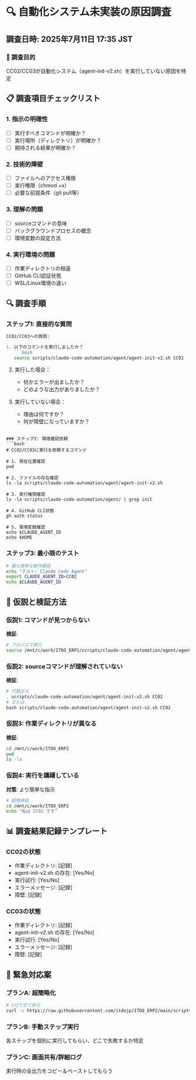 # 🔍 自動化システム未実装の原因調査

## 調査日時: 2025年7月11日 17:35 JST

### 🎯 調査目的
CC02/CC03が自動化システム（agent-init-v2.sh）を実行していない原因を特定

## 📋 調査項目チェックリスト

### 1. 指示の明確性
- [ ] 実行すべきコマンドが明確か？
- [ ] 実行場所（ディレクトリ）が明確か？
- [ ] 期待される結果が明確か？

### 2. 技術的障壁
- [ ] ファイルへのアクセス権限
- [ ] 実行権限（chmod +x）
- [ ] 必要な前提条件（git pull等）

### 3. 理解の問題
- [ ] sourceコマンドの意味
- [ ] バックグラウンドプロセスの概念
- [ ] 環境変数の設定方法

### 4. 実行環境の問題
- [ ] 作業ディレクトリの相違
- [ ] GitHub CLI認証状態
- [ ] WSL/Linux環境の違い

## 🔍 調査手順

### ステップ1: 直接的な質問
```markdown
CC02/CC03への質問:

1. 以下のコマンドを実行しましたか？
   ```bash
   source scripts/claude-code-automation/agent/agent-init-v2.sh CC02
   ```

2. 実行した場合：
   - 何かエラーが出ましたか？
   - どのような出力がありましたか？

3. 実行していない場合：
   - 理由は何ですか？
   - 何が障壁になっていますか？
```

### ステップ2: 環境確認依頼
```bash
# CC02/CC03に実行を依頼するコマンド

# 1. 現在位置確認
pwd

# 2. ファイルの存在確認
ls -la scripts/claude-code-automation/agent/agent-init-v2.sh

# 3. 実行権限確認
ls -la scripts/claude-code-automation/agent/ | grep init

# 4. GitHub CLI状態
gh auth status

# 5. 環境変数確認
echo $CLAUDE_AGENT_ID
echo $HOME
```

### ステップ3: 最小限のテスト
```bash
# 最も簡単な動作確認
echo "テスト: Claude Code Agent"
export CLAUDE_AGENT_ID=CC02
echo $CLAUDE_AGENT_ID
```

## 🎯 仮説と検証方法

### 仮説1: コマンドが見つからない
**検証**: 
```bash
# フルパスで実行
source /mnt/c/work/ITDO_ERP2/scripts/claude-code-automation/agent/agent-init-v2.sh CC02
```

### 仮説2: sourceコマンドが理解されていない
**検証**: 
```bash
# 代替方法
. scripts/claude-code-automation/agent/agent-init-v2.sh CC02
# または
bash scripts/claude-code-automation/agent/agent-init-v2.sh CC02
```

### 仮説3: 作業ディレクトリが異なる
**検証**:
```bash
cd /mnt/c/work/ITDO_ERP2
pwd
ls -la
```

### 仮説4: 実行を躊躇している
**対策**: より簡単な指示
```bash
# 超簡単版
cd /mnt/c/work/ITDO_ERP2
echo "私は CC02 です"
```

## 📊 調査結果記録テンプレート

### CC02の状態
- 作業ディレクトリ: [記録]
- agent-init-v2.sh の存在: [Yes/No]
- 実行試行: [Yes/No]
- エラーメッセージ: [記録]
- 障壁: [記録]

### CC03の状態
- 作業ディレクトリ: [記録]
- agent-init-v2.sh の存在: [Yes/No]
- 実行試行: [Yes/No]
- エラーメッセージ: [記録]
- 障壁: [記録]

## 🚨 緊急対応案

### プランA: 超簡略化
```bash
# 1行で全て実行
curl -s https://raw.githubusercontent.com/itdojp/ITDO_ERP2/main/scripts/claude-code-automation/agent/quick-start.sh | bash -s CC02
```

### プランB: 手動ステップ実行
各ステップを個別に実行してもらい、どこで失敗するか特定

### プランC: 画面共有/詳細ログ
実行時の全出力をコピー＆ペーストしてもらう